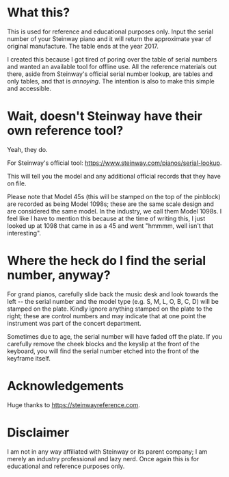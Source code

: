 # What this?

This is used for reference and educational purposes only. Input the serial number of your Steinway piano and it will return the approximate year of original manufacture. The table ends at the year 2017. 

I created this because I got tired of poring over the table of serial numbers and wanted an available tool for offline use. All the reference materials out there, aside from Steinway's official serial number lookup, are tables and only tables, and that is _annoying_. The intention is also to make this simple and accessible.

# Wait, doesn't Steinway have their own reference tool?

Yeah, they do.

For Steinway's official tool: https://www.steinway.com/pianos/serial-lookup. 

This will tell you the model and any additional official records that they have on file. 

Please note that Model 45s (this will be stamped on the top of the pinblock) are recorded as being Model 1098s; these are the same scale design and are considered the same model. In the industry, we call them Model 1098s. I feel like I have to mention this because at the time of writing this, I just looked up at 1098 that came in as a 45 and went "hmmmm, well isn't that interesting".

# Where the heck do I find the serial number, anyway?

For grand pianos, carefully slide back the music desk and look towards the left -- the serial number and the model type (e.g. S, M, L, O, B, C, D) will be stamped on the plate. Kindly ignore anything stamped on the plate to the right; these are control numbers and may indicate that at one point the instrument was part of the concert department.

Sometimes due to age, the serial number will have faded off the plate. If you carefully remove the cheek blocks and the keyslip at the front of the keyboard, you will find the serial number etched into the front of the keyframe itself.

# Acknowledgements

Huge thanks to https://steinwayreference.com. 

# Disclaimer
I am not in any way affiliated with Steinway or its parent company; I am merely an industry professional and lazy nerd. Once again this is for educational and reference purposes only.


